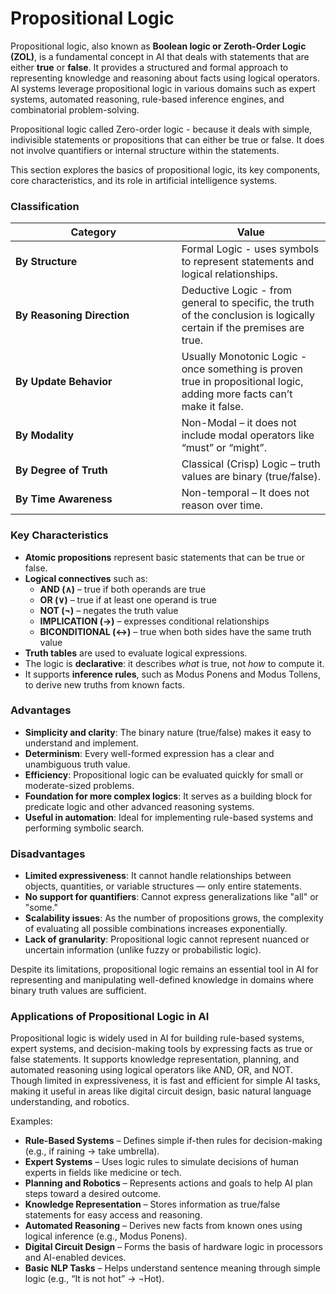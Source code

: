 # Propositional Logic

Propositional logic, also known as **Boolean logic or Zeroth-Order Logic (ZOL)**, is a fundamental concept in AI that deals with statements that are either **true** or **false**. It provides a structured and formal approach to representing knowledge and reasoning about facts using logical operators. AI systems leverage propositional logic in various domains such as expert systems, automated reasoning, rule-based inference engines, and combinatorial problem-solving.

Propositional logic called Zero-order logic - because it deals with simple, indivisible statements or propositions that can either be true or false. It does not involve quantifiers or internal structure within the statements.

This section explores the basics of propositional logic, its key components, core characteristics, and its role in artificial intelligence systems.

### **Classification**

<table><thead><tr><th width="249.6953125">Category</th><th>Value</th></tr></thead><tbody><tr><td><strong>By Structure</strong></td><td>Formal Logic - uses symbols to represent statements and logical relationships.</td></tr><tr><td><strong>By Reasoning Direction</strong></td><td>Deductive Logic - from general to specific, the truth of the conclusion is logically certain if the premises are true.</td></tr><tr><td><strong>By Update Behavior</strong></td><td>Usually Monotonic Logic - once something is proven true in propositional logic, adding more facts can’t make it false.</td></tr><tr><td><strong>By Modality</strong></td><td>Non-Modal – it does not include modal operators like “must” or “might”.</td></tr><tr><td><strong>By Degree of Truth</strong></td><td>Classical (Crisp) Logic – truth values are binary (true/false).</td></tr><tr><td><strong>By Time Awareness</strong></td><td>Non-temporal – It does not reason over time.</td></tr></tbody></table>

### **Key Characteristics**

* **Atomic propositions** represent basic statements that can be true or false.
* **Logical connectives** such as:
  * **AND (∧)** – true if both operands are true
  * **OR (∨)** – true if at least one operand is true
  * **NOT (¬)** – negates the truth value
  * **IMPLICATION (→)** – expresses conditional relationships
  * **BICONDITIONAL (↔)** – true when both sides have the same truth value
* **Truth tables** are used to evaluate logical expressions.
* The logic is **declarative**: it describes _what_ is true, not _how_ to compute it.
* It supports **inference rules**, such as Modus Ponens and Modus Tollens, to derive new truths from known facts.

### **Advantages**

* **Simplicity and clarity**: The binary nature (true/false) makes it easy to understand and implement.
* **Determinism**: Every well-formed expression has a clear and unambiguous truth value.
* **Efficiency**: Propositional logic can be evaluated quickly for small or moderate-sized problems.
* **Foundation for more complex logics**: It serves as a building block for predicate logic and other advanced reasoning systems.
* **Useful in automation**: Ideal for implementing rule-based systems and performing symbolic search.

### **Disadvantages**

* **Limited expressiveness**: It cannot handle relationships between objects, quantities, or variable structures — only entire statements.
* **No support for quantifiers**: Cannot express generalizations like "all" or "some."
* **Scalability issues**: As the number of propositions grows, the complexity of evaluating all possible combinations increases exponentially.
* **Lack of granularity**: Propositional logic cannot represent nuanced or uncertain information (unlike fuzzy or probabilistic logic).

Despite its limitations, propositional logic remains an essential tool in AI for representing and manipulating well-defined knowledge in domains where binary truth values are sufficient.

### **Applications of** Propositional **Logic in AI**

Propositional logic is widely used in AI for building rule-based systems, expert systems, and decision-making tools by expressing facts as true or false statements. It supports knowledge representation, planning, and automated reasoning using logical operators like AND, OR, and NOT. Though limited in expressiveness, it is fast and efficient for simple AI tasks, making it useful in areas like digital circuit design, basic natural language understanding, and robotics.

Examples:

* **Rule-Based Systems** – Defines simple if-then rules for decision-making (e.g., if raining → take umbrella).
* **Expert Systems** – Uses logic rules to simulate decisions of human experts in fields like medicine or tech.
* **Planning and Robotics** – Represents actions and goals to help AI plan steps toward a desired outcome.
* **Knowledge Representation** – Stores information as true/false statements for easy access and reasoning.
* **Automated Reasoning** – Derives new facts from known ones using logical inference (e.g., Modus Ponens).
* **Digital Circuit Design** – Forms the basis of hardware logic in processors and AI-enabled devices.
* **Basic NLP Tasks** – Helps understand sentence meaning through simple logic (e.g., “It is not hot” → ¬Hot).
